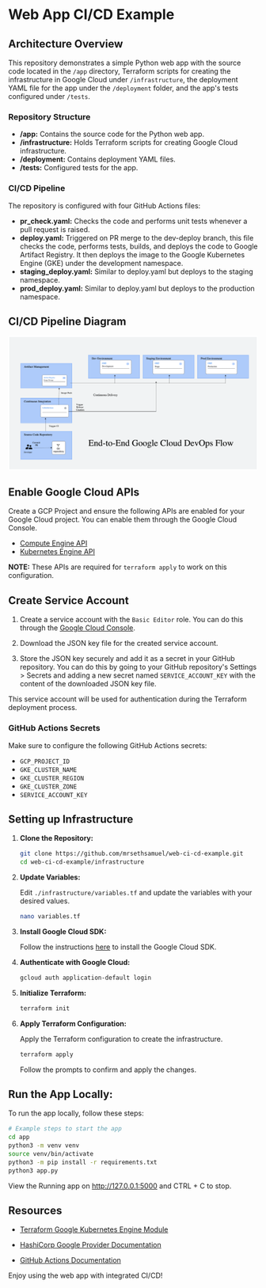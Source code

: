 # Web App CI/CD Example

## Architecture Overview

This repository demonstrates a simple Python web app with the source code located in the `/app` directory, Terraform scripts for creating the infrastructure in Google Cloud under `/infrastructure`, the deployment YAML file for the app under the `/deployment` folder, and the app's tests configured under `/tests`.

### Repository Structure

- **/app:** Contains the source code for the Python web app.
- **/infrastructure:** Holds Terraform scripts for creating Google Cloud infrastructure.
- **/deployment:** Contains deployment YAML files.
- **/tests:** Configured tests for the app.

### CI/CD Pipeline

The repository is configured with four GitHub Actions files:

- **pr_check.yaml:** Checks the code and performs unit tests whenever a pull request is raised.
- **deploy.yaml:** Triggered on PR merge to the dev-deploy branch, this file checks the code, performs tests, builds, and deploys the code to Google Artifact Registry. It then deploys the image to the Google Kubernetes Engine (GKE) under the development namespace.
- **staging_deploy.yaml:** Similar to deploy.yaml but deploys to the staging namespace.
- **prod_deploy.yaml:** Similar to deploy.yaml but deploys to the production namespace.


## CI/CD Pipeline Diagram

![Pipeline Diagram](pipeline.png)

## Enable Google Cloud APIs

Create a GCP Project and ensure the following APIs are enabled for your Google Cloud project. You can enable them through the Google Cloud Console.

- [Compute Engine API](https://console.cloud.google.com/apis/library/compute.googleapis.com)
- [Kubernetes Engine API](https://console.cloud.google.com/apis/library/container.googleapis.com)

**NOTE:** These APIs are required for `terraform apply` to work on this configuration.

## Create Service Account

1. Create a service account with the `Basic Editor` role. You can do this through the [Google Cloud Console](https://console.cloud.google.com/iam-admin/serviceaccounts).

2. Download the JSON key file for the created service account.

3. Store the JSON key securely and add it as a secret in your GitHub repository. You can do this by going to your GitHub repository's Settings > Secrets and adding a new secret named `SERVICE_ACCOUNT_KEY` with the content of the downloaded JSON key file.

This service account will be used for authentication during the Terraform deployment process.

### GitHub Actions Secrets

Make sure to configure the following GitHub Actions secrets:

- `GCP_PROJECT_ID`
- `GKE_CLUSTER_NAME`
- `GKE_CLUSTER_REGION`
- `GKE_CLUSTER_ZONE`
- `SERVICE_ACCOUNT_KEY`


## Setting up Infrastructure

1. **Clone the Repository:**

    ```bash
    git clone https://github.com/mrsethsamuel/web-ci-cd-example.git
    cd web-ci-cd-example/infrastructure
    ```

2. **Update Variables:**

    Edit `./infrastructure/variables.tf` and update the variables with your desired values.

    ```bash
    nano variables.tf
    ```

3. **Install Google Cloud SDK:**

    Follow the instructions [here](https://cloud.google.com/sdk/docs/install#linux) to install the Google Cloud SDK.

4. **Authenticate with Google Cloud:**

    ```bash
    gcloud auth application-default login
    ```

5. **Initialize Terraform:**

    ```bash
    terraform init
    ```

6. **Apply Terraform Configuration:**

    Apply the Terraform configuration to create the infrastructure.

    ```bash
    terraform apply
    ```

    Follow the prompts to confirm and apply the changes.



## Run the App Locally:

To run the app locally, follow these steps:

```bash
# Example steps to start the app
cd app
python3 -m venv venv
source venv/bin/activate
python3 -m pip install -r requirements.txt
python3 app.py
 ```

View the Running app on http://127.0.0.1:5000 and CTRL + C to stop.


## Resources

- [Terraform Google Kubernetes Engine Module](https://registry.terraform.io/modules/terraform-google-modules/kubernetes-engine/google/latest)

- [HashiCorp Google Provider Documentation](https://registry.terraform.io/providers/hashicorp/google/latest)

- [GitHub Actions Documentation](https://docs.github.com/en/actions)


Enjoy using the web app with integrated CI/CD!

